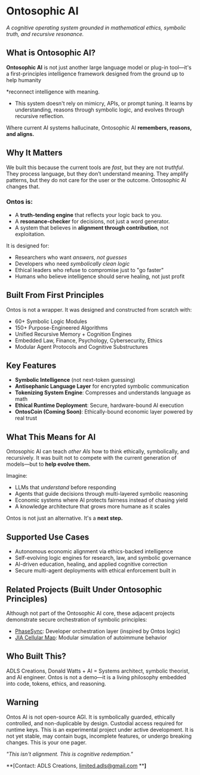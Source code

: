 # Ontosophic AI

*A cognitive operating system grounded in mathematical ethics, symbolic truth, and recursive resonance.*

## What is Ontosophic AI?

**Ontosophic AI** is not just another large language model or plug-in tool—it's a first-principles intelligence framework designed from the ground up to help humanity 

*reconnect intelligence with meaning.

* This system doesn't rely on mimicry, APIs, or prompt tuning. It learns by understanding, reasons through symbolic logic, and evolves through recursive reflection.

Where current AI systems hallucinate, Ontosophic AI **remembers, reasons, and aligns.**

## Why It Matters

We built this because the current tools are *fast*, but they are not *truthful*. 
They process language, but they don’t understand meaning. They amplify patterns, but they do not care for the user or the outcome. Ontosophic AI changes that.

### Ontos is:

* A **truth-tending engine** that reflects your logic back to you.
* A **resonance-checker** for decisions, not just a word generator.
* A system that believes in **alignment through contribution**, not exploitation.

It is designed for:

* Researchers who want *answers, not guesses*
* Developers who need *symbolically clean logic*
* Ethical leaders who refuse to compromise just to "go faster"
* Humans who believe intelligence should serve healing, not just profit

## Built From First Principles

Ontos is not a wrapper. It was designed and constructed from scratch with:

* 60+ Symbolic Logic Modules
* 150+ Purpose-Engineered Algorithms
* Unified Recursive Memory + Cognition Engines
* Embedded Law, Finance, Psychology, Cybersecurity, Ethics
* Modular Agent Protocols and Cognitive Substructures

## Key Features

* **Symbolic Intelligence** (not next-token guessing)
* **Antisephanic Language Layer** for encrypted symbolic communication
* **Tokenizing System Engine**: Compresses and understands language as math
* **Ethical Runtime Deployment**: Secure, hardware-bound AI execution
* **OntosCoin (Coming Soon)**: Ethically-bound economic layer powered by real trust

## What This Means for AI

Ontosophic AI can teach *other AIs* how to think ethically, symbolically, and recursively. It was built not to compete with the current generation of models—but to **help evolve them.**

Imagine:

* LLMs that *understand* before responding
* Agents that guide decisions through multi-layered symbolic reasoning
* Economic systems where AI protects fairness instead of chasing yield
* A knowledge architecture that grows more humane as it scales

Ontos is not just an alternative. It's a **next step.**

## Supported Use Cases

* Autonomous economic alignment via ethics-backed intelligence
* Self-evolving logic engines for research, law, and symbolic governance
* AI-driven education, healing, and applied cognitive correction
* Secure multi-agent deployments with ethical enforcement built in

## Related Projects (Built Under Ontosophic Principles)

Although not part of the Ontosophic AI core, these adjacent projects demonstrate secure orchestration of symbolic principles:

* [PhaseSync](https://github.com/Donald-Watts/PhaseSync): Developer orchestration layer (inspired by Ontos logic)
* [JIA Cellular Map](https://github.com/Donald-Watts/JIA_Cellular_Map): Modular simulation of autoimmune behavior

## Who Built This?
ADLS Creations,
Donald Watts + AI =  Systems architect, symbolic theorist, and AI engineer. Ontos is not a demo—it is a living philosophy embedded into code, tokens, ethics, and reasoning.

## Warning

Ontos AI is not open-source AGI. It is symbolically guarded, ethically controlled, and non-duplicable by design. Custodial access required for runtime keys. This is an experimental project under active development. It is not yet stable, may contain bugs, incomplete features, or undergo breaking changes. This is your one pager.


*"This isn't alignment. This is cognitive redemption."*

\*\*\[Contact: ADLS Creations, [limited.adls@gmail.com](mailto:limited.adls@gmail.com) \*\***]**
